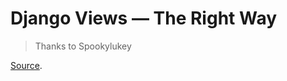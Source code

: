 # Django Views — The Right Way

> Thanks to Spookylukey

[Source](https://spookylukey.github.io/django-views-the-right-way/).
